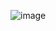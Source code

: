 ![image](https://github.com/companyakis/pygame-for-rl/assets/77589867/618769d3-96d5-4356-999c-342a05523777)
